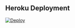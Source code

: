 ## Heroku Deployment
[![Deploy](https://www.herokucdn.com/deploy/button.svg)](https://heroku.com/deploy?template=https://github.com/tankapf/BTOMurad)
